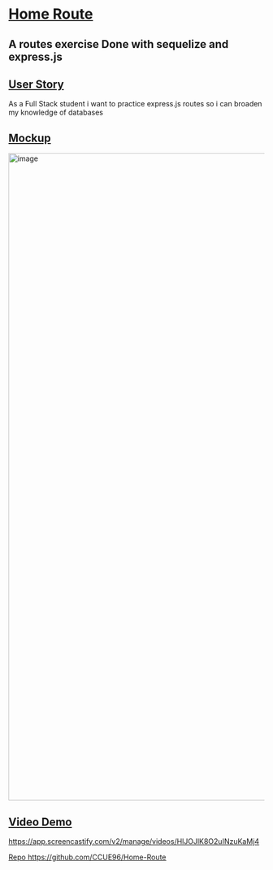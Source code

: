 # <ins>Home Route<ins>

## A routes exercise Done with sequelize and express.js

## <ins>User Story<ins>

As a Full Stack student i want to practice express.js routes so i can broaden my knowledge of databases
## <ins>Mockup<ins>
<img width="1275" alt="image" src="https://github.com/CCUE96/The-Paths/assets/159393541/7970760b-7694-4ddb-a956-fabb0ff180c5">

## <ins>Video Demo<ins>
https://app.screencastify.com/v2/manage/videos/HlJOJlK8O2uINzuKaMj4

<ins>Repo<ins>
https://github.com/CCUE96/Home-Route




